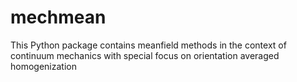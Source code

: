 # mechmean
This Python package contains meanfield methods in the context of continuum mechanics with special focus on orientation averaged homogenization
